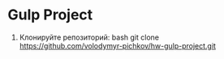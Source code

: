 # Gulp Project

1. Клонируйте репозиторий:
   bash
   git clone https://github.com/volodymyr-pichkov/hw-gulp-project.git
